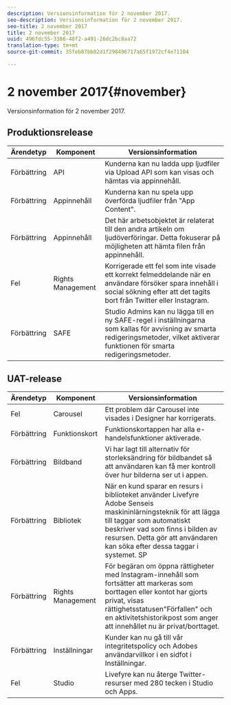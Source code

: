 ```yaml
---
description: Versionsinformation för 2 november 2017.
seo-description: Versionsinformation för 2 november 2017.
seo-title: 2 november 2017
title: 2 november 2017
uuid: 496fdc55-3386-48f2-a491-26dc2bc8aa72
translation-type: tm+mt
source-git-commit: 35feb87bb82d1f298496717a65f1972cf4e71104

---
```



# 2 november 2017{#november}

Versionsinformation för 2 november 2017.

## Produktionsrelease

| **Ärendetyp** | **Komponent** | **Versionsinformation** |
|---|---|---|
| Förbättring | API | Kunderna kan nu ladda upp ljudfiler via Upload API som kan visas och hämtas via appinnehåll. |
| Förbättring | Appinnehåll | Kunderna kan nu spela upp överförda ljudfiler från &quot;App Content&quot;. |
| Förbättring | Appinnehåll | Det här arbetsobjektet är relaterat till den andra artikeln om ljudöverföringar. Detta fokuserar på möjligheten att hämta filen från appinnehåll. |
| Fel | Rights Management | Korrigerade ett fel som inte visade ett korrekt felmeddelande när en användare försöker spara innehåll i social sökning efter att det tagits bort från Twitter eller Instagram. |
| Förbättring | SAFE | Studio Admins kan nu lägga till en ny SAFE-regel i inställningarna som kallas för avvisning av smarta redigeringsmetoder, vilket aktiverar funktionen för smarta redigeringsmetoder. |

## UAT-release

| **Ärendetyp** | **Komponent** | **Versionsinformation** |
|---|---|---|
| Fel | Carousel | Ett problem där Carousel inte visades i Designer har korrigerats. |
| Förbättring | Funktionskort | Funktionskortappen har alla e-handelsfunktioner aktiverade. |
| Förbättring | Bildband | Vi har lagt till alternativ för storleksändring för bildbandet så att användaren kan få mer kontroll över hur bilderna ser ut i appen. |
| Förbättring | Bibliotek | När en kund sparar en resurs i biblioteket använder Livefyre Adobe Senseis maskininlärningsteknik för att lägga till taggar som automatiskt beskriver vad som finns i bilden av resursen. Detta gör att användaren kan söka efter dessa taggar i systemet. SP |
| Förbättring | Rights Management | För begäran om öppna rättigheter med Instagram-innehåll som fortsätter att markeras som borttagen eller kontot har gjorts privat, visas rättighetsstatusen&quot;Förfallen&quot; och en aktivitetshistorikpost som anger att innehållet nu är privat/borttaget. |
| Förbättring | Inställningar | Kunder kan nu gå till vår integritetspolicy och Adobes användarvillkor i en sidfot i Inställningar. |
| Fel | Studio | Livefyre kan nu återge Twitter-resurser med 280 tecken i Studio och Apps. |

